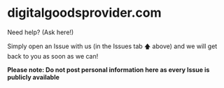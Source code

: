 # digitalgoodsprovider.com
Need help? (Ask here!)

Simply open an Issue with us (in the Issues tab 🡅 above) and we will get back to you as soon as we can!

**Please note: Do not post personal information here as every Issue is publicly available**
